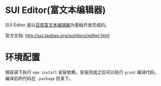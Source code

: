# SUI Editor(富文本编辑器)

SUI Editor 是以[百度富文本编辑器](http://ueditor.baidu.com/website/umeditor.html)为基础开发完成的。

官方文档: http://sui.taobao.org/sui/docs/editor.html

# 环境配置

根目录下执行 `npm install` 安装依赖。安装完成之后可以执行 `grunt` 编译代码，编译后的代码在 `.package` 目录下。
